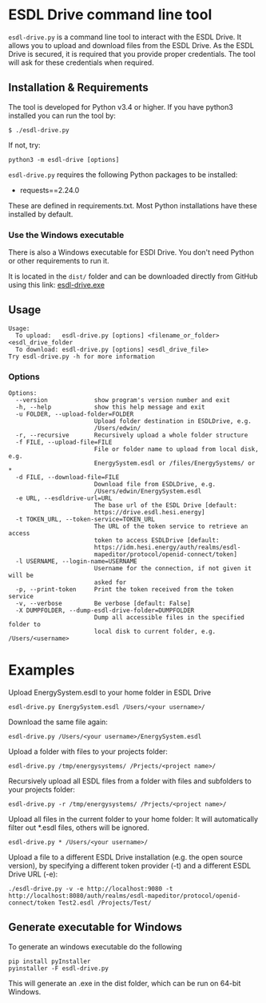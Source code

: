 # ESDL Drive command line tool
```esdl-drive.py``` is a command line tool to interact with the ESDL Drive. 
It allows you to upload and download files from the ESDL Drive. As the ESDL Drive
is secured, it is required that you provide proper credentials. The tool will ask 
for these credentials when required.

## Installation & Requirements
The tool is developed for Python v3.4 or higher. If you have python3 installed
you can run the tool by:

```$ ./esdl-drive.py```

If not, try:

```python3 -m esdl-drive [options]```

`esdl-drive.py` requires the following Python packages to be installed:
- requests==2.24.0

These are defined in requirements.txt. Most Python installations have these installed by default.

### Use the Windows executable
There is also a Windows executable for ESDl Drive. You don't need Python or other requirements to run it.

It is located in the `dist/` folder and can be downloaded directly from GitHub using this link: [esdl-drive.exe](../../blob/master/dist/esdl-drive.exe)


## Usage
```
Usage:                                                                        
  To upload:   esdl-drive.py [options] <filename_or_folder> <esdl_drive_folder
  To download: esdl-drive.py [options] <esdl_drive_file>                      
Try esdl-drive.py -h for more information                                     
```

### Options
```                                                                              
Options:
  --version             show program's version number and exit
  -h, --help            show this help message and exit
  -u FOLDER, --upload-folder=FOLDER
                        Upload folder destination in ESDLDrive, e.g.
                        /Users/edwin/
  -r, --recursive       Recursively upload a whole folder structure
  -f FILE, --upload-file=FILE
                        File or folder name to upload from local disk, e.g.
                        EnergySystem.esdl or /files/EnergySystems/ or *
  -d FILE, --download-file=FILE
                        Download file from ESDLDrive, e.g.
                        /Users/edwin/EnergySystem.esdl
  -e URL, --esdldrive-url=URL
                        The base url of the ESDL Drive [default:
                        https://drive.esdl.hesi.energy]
  -t TOKEN_URL, --token-service=TOKEN_URL
                        The URL of the token service to retrieve an access
                        token to access ESDLDrive [default:
                        https://idm.hesi.energy/auth/realms/esdl-
                        mapeditor/protocol/openid-connect/token]
  -l USERNAME, --login-name=USERNAME
                        Username for the connection, if not given it will be
                        asked for
  -p, --print-token     Print the token received from the token service
  -v, --verbose         Be verbose [default: False]
  -X DUMPFOLDER, --dump-esdl-drive-folder=DUMPFOLDER
                        Dump all accessible files in the specified folder to
                        local disk to current folder, e.g. /Users/<username>                  
```

# Examples
Upload EnergySystem.esdl to your home folder in ESDL Drive
```
esdl-drive.py EnergySystem.esdl /Users/<your username>/
```

Download the same file again:
```
esdl-drive.py /Users/<your username>/EnergySystem.esdl
```

Upload a folder with files to your projects folder:
```
esdl-drive.py /tmp/energysystems/ /Prjects/<project name>/
```

Recursively upload all ESDL files from a folder with files and subfolders to your projects folder:
```
esdl-drive.py -r /tmp/energysystems/ /Prjects/<project name>/
```

Upload all files in the current folder to your home folder:
It will automatically filter out *.esdl files, others will be ignored.
```
esdl-drive.py * /Users/<your username>/
```

Upload a file to a different ESDL Drive installation (e.g. the open source version),
by specifying a different token provider (-t) and a different ESDL Drive URL (-e):
```
./esdl-drive.py -v -e http://localhost:9080 -t http://localhost:8080/auth/realms/esdl-mapeditor/protocol/openid-connect/token Test2.esdl /Projects/Test/
```

## Generate executable for Windows
To generate an windows executable do the following
```buildoutcfg
pip install pyInstaller
pyinstaller -F esdl-drive.py
```
This will generate an .exe in the dist folder, which can be run on 64-bit Windows.
